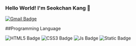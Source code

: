 ### Hello World! I'm Seokchan Kang 👋

[![Gmail Badge](https://img.shields.io/badge/-ksc2562@gmail.com-c14438?style=flat-square&logo=Gmail&logoColor=white&link=mailto:ksc2562@gmail.com)](mailto:ksc2562@gmail.com)



##Programming Language 

![HTML5 Badge](https://img.shields.io/badge/HTML5-E34F26?style=flat-square&logo=HTML5&logoColor=white)
![CSS3 Badge](https://img.shields.io/badge/CSS3-1572B6?style=flat-square&logo=CSS3&logoColor=white)
![Js Badge](https://img.shields.io/badge/JavaScript-F7DF1E?style=flat-square&logo=javascript&logoColor=black)
![Static Badge](https://img.shields.io/badge/Spring-6DB33F?style=flat-square&logo=Spring&logoColor=white)



<!--
**Razzvill/Razzvill** is a ✨ _special_ ✨ repository because its `README.md` (this file) appears on your GitHub profile.

Here are some ideas to get you started:

- 🔭 I’m currently working on ...
- 🌱 I’m currently learning ...
- 👯 I’m looking to collaborate on ...
- 🤔 I’m looking for help with ...
- 💬 Ask me about ...
- 📫 How to reach me: ...
- 😄 Pronouns: ...
- ⚡ Fun fact: ...
-->
